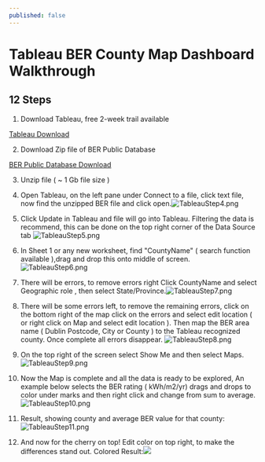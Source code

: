 ```yaml
---
published: false
---
```


# Tableau BER County Map Dashboard Walkthrough
## 12 Steps
1.	Download Tableau, free 2-week trail available
	
[Tableau Download](https://www.tableau.com/en-gb/trial/tableau-software) 

2.	Download Zip file of BER Public Database 

[BER Public Database Download](https://ndber.seai.ie/BERResearchTool/ber/search.aspx)

3.	Unzip file ( ~ 1 Gb file size )

4.	Open Tableau, on the left pane under Connect to a file, click text file, now find the unzipped BER file and click open.![TableauStep4.png]({{site.baseurl}}/_posts/TableauStep4.png)

5.	Click Update in Tableau and file will go into Tableau. Filtering the data is recommend, this can be done on the top right corner of the Data Source tab ![TableauStep5.png]({{site.baseurl}}/_posts/TableauStep5.png)

6.	In Sheet 1 or any new worksheet, find "CountyName" ( search function available ),drag and drop this onto middle of screen. ![TableauStep6.png]({{site.baseurl}}/_posts/TableauStep6.png)

7.	There will be errors, to remove errors right Click CountyName and select Geographic role , then select State/Province.![TableauStep7.png]({{site.baseurl}}/_posts/TableauStep7.png)
  
8.	There will be some errors left, to remove the remaining errors, click on the bottom right of the map click on the errors and select edit location ( or right click on Map and select edit location ). Then map the BER area name ( Dublin Postcode, City or County ) to the Tableau recognized county. Once complete all errors disappear. ![TableauStep8.png]({{site.baseurl}}/_posts/TableauStep8.png)

9.	On the top right of the screen select Show Me and then select Maps. ![TableauStep9.png]({{site.baseurl}}/_posts/TableauStep9.png)

10.	Now the Map is complete and all the data is ready to be explored, An example below selects the BER rating ( kWh/m2/yr) drags and drops to color under marks and then right click and change from sum to average.![TableauStep10.png]({{site.baseurl}}/_posts/TableauStep10.png)

11.	Result, showing county and average BER value for that county:![TableauStep11.png]({{site.baseurl}}/_posts/TableauStep11.png)

12.	And now for the cherry on top! Edit color on top right, to make the differences stand out. Colored Result:![]({{site.baseurl}}/_posts/TableauStep12.png)
